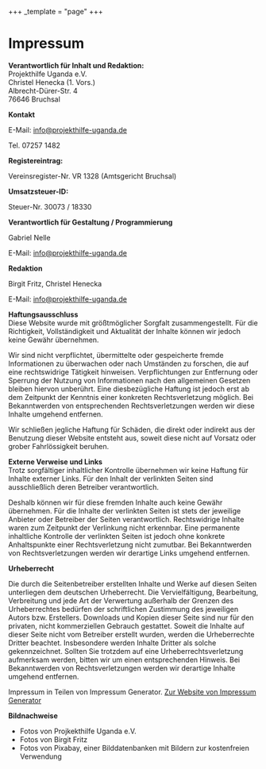 +++
_template = "page"
+++

# Impressum

**Verantwortlich für Inhalt und Redaktion:**  
Projekthilfe Uganda e.V.  
Christel Henecka (1. Vors.)  
Albrecht-Dürer-Str. 4  
76646 Bruchsal

**Kontakt**

E-Mail: [info@projekthilfe-uganda.de](mailto:info@projekthilfe-uganda.de?subject=Informationen&body=)

Tel. 07257 1482

**Registereintrag:**

Vereinsregister-Nr. VR 1328 (Amtsgericht Bruchsal)

**Umsatzsteuer-ID:**

Steuer-Nr. 30073 / 18330

**Verantwortlich für Gestaltung / Programmierung**

Gabriel Nelle

E-Mail: [info@projekthilfe-uganda.de](mailto:info@projekthilfe-uganda.de?subject=Gestaltung%20der%20Internetseite&body=)

**Redaktion**

Birgit Fritz, Christel Henecka

E-Mail: [info@projekthilfe-uganda.de](mailto:info@projekthilfe-uganda.de?subject=Gestaltung%20der%20Internetseite&body=)

**Haftungsausschluss**  
Diese Website wurde mit größtmöglicher Sorgfalt zusammengestellt. Für die Richtigkeit, Vollständigkeit und Aktualität der Inhalte können wir jedoch keine Gewähr übernehmen.

Wir sind nicht verpflichtet, übermittelte oder gespeicherte fremde Informationen zu überwachen oder nach Umständen zu forschen, die auf eine rechtswidrige Tätigkeit hinweisen. Verpflichtungen zur Entfernung oder Sperrung der Nutzung von Informationen nach den allgemeinen Gesetzen bleiben hiervon unberührt. Eine diesbezügliche Haftung ist jedoch erst ab dem Zeitpunkt der Kenntnis einer konkreten Rechtsverletzung möglich. Bei Bekanntwerden von entsprechenden Rechtsverletzungen werden wir diese Inhalte umgehend entfernen.

Wir schließen jegliche Haftung für Schäden, die direkt oder indirekt aus der Benutzung dieser Website entsteht aus, soweit diese nicht auf Vorsatz oder grober Fahrlössigkeit beruhen.

**Externe Verweise und Links**  
Trotz sorgfältiger inhaltlicher Kontrolle übernehmen wir keine Haftung für Inhalte externer Links. Für den Inhalt der verlinkten Seiten sind ausschließlich deren Betreiber verantwortlich.

Deshalb können wir für diese fremden Inhalte auch keine Gewähr übernehmen. Für die Inhalte der verlinkten Seiten ist stets der jeweilige Anbieter oder Betreiber der Seiten verantwortlich. Rechtswidrige Inhalte waren zum Zeitpunkt der Verlinkung nicht erkennbar. Eine permanente inhaltliche Kontrolle der verlinkten Seiten ist jedoch ohne konkrete Anhaltspunkte einer Rechtsverletzung nicht zumutbar. Bei Bekanntwerden von Rechtsverletzungen werden wir derartige Links umgehend entfernen.

**Urheberrecht**

Die durch die Seitenbetreiber erstellten Inhalte und Werke auf diesen Seiten unterliegen dem deutschen Urheberrecht. Die Vervielfältigung, Bearbeitung, Verbreitung und jede Art der Verwertung außerhalb der Grenzen des Urheberrechtes bedürfen der schriftlichen Zustimmung des jeweiligen Autors bzw. Erstellers. Downloads und Kopien dieser Seite sind nur für den privaten, nicht kommerziellen Gebrauch gestattet. Soweit die Inhalte auf dieser Seite nicht vom Betreiber erstellt wurden, werden die Urheberrechte Dritter beachtet. Insbesondere werden Inhalte Dritter als solche gekennzeichnet. Sollten Sie trotzdem auf eine Urheberrechtsverletzung aufmerksam werden, bitten wir um einen entsprechenden Hinweis. Bei Bekanntwerden von Rechtsverletzungen werden wir derartige Inhalte umgehend entfernen.

Impressum in Teilen von Impressum Generator. [Zur Website von Impressum Generator](https://www.impressum-generator.de)

**Bildnachweise**

* Fotos von Projkekthilfe Uganda e.V.
* Fotos von Birgit Fritz
* Fotos von Pixabay, einer Bilddatenbanken mit Bildern zur kostenfreien Verwendung
